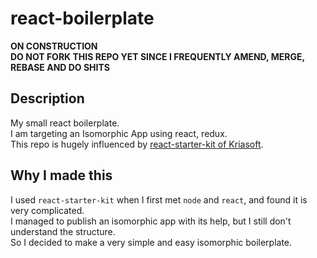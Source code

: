 # react-boilerplate

**ON CONSTRUCTION**  
**DO NOT FORK THIS REPO YET SINCE I FREQUENTLY AMEND, MERGE, REBASE AND DO SHITS**

## Description

My small react boilerplate.  
I am targeting an Isomorphic App using react, redux.  
This repo is hugely influenced by [react-starter-kit of Kriasoft](https://github.com/kriasoft/react-starter-kit).

## Why I made this

I used `react-starter-kit` when I first met `node` and `react`, and found it is very complicated.  
I managed to publish an isomorphic app with its help, but I still don't understand the structure.  
So I decided to make a very simple and easy isomorphic boilerplate.
